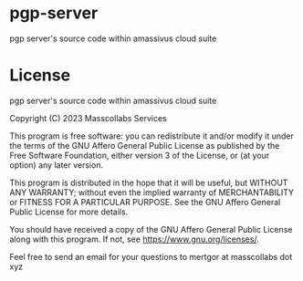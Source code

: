 # pgp-server

pgp server's source code within amassivus cloud suite

# License

pgp server's source code within amassivus cloud suite

Copyright (C) 2023 Masscollabs Services

This program is free software: you can redistribute it and/or modify
it under the terms of the GNU Affero General Public License as published
by the Free Software Foundation, either version 3 of the License, or
(at your option) any later version.

This program is distributed in the hope that it will be useful,
but WITHOUT ANY WARRANTY; without even the implied warranty of
MERCHANTABILITY or FITNESS FOR A PARTICULAR PURPOSE.  See the
GNU Affero General Public License for more details.

You should have received a copy of the GNU Affero General Public License
along with this program.  If not, see <https://www.gnu.org/licenses/>.

Feel free to send an email for your questions to mertgor at masscollabs dot xyz 
